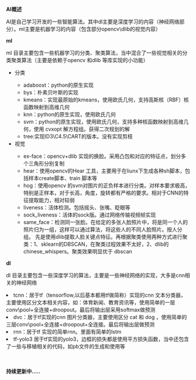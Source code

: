 
   <strong>AI概述</strong>
   <p> AI是自己学习开发的一些智能算法。其中dl主要是深度学习的内容（神经网络部分）。ml主要是机器学习的内容（包含部分opencv\dlib的视觉内容）
 
   </p>
   
   <p>
   <strong>ml</strong>
   <p> ml 目录主要包含一些机器学习的分类、聚类算法，当中混合了一些视觉相关的分类聚类算法（主要是依赖于opencv 和dlib 等库实现的小功能）
 
   <ul>
    <li>分类</li>
    <ul>
     <li>adaboost：python的原生实现</li>
     <li>bys：朴素贝叶斯的实现</li>
     <li>kmeans：实现最原始的kmeans，使用欧氏几何，支持高斯核（RBF）核函数映射到高维几何</li>
     <li>knn：python的原生实现，使用欧氏几何</li>
     <li>svm：python的原生实现，使用欧氏几何，支持多种核函数映射到高维几何，使用 cvxopt 解方程组。获得二次规划的解</li>
     <li>tree:实现ID3\C4.5\CART的版本。没有实现剪枝</li>
    </ul>
   <li>视觉</li>
    <ul>
     <li>ex-face：opencv+dlib 实现的换脸。采用凸包和对应的特征点，划分多个三角形分别复制</li>
     <li>hear：使用opencv的Hear 工具，主要用于在liunx下生成各种sh脚本，包括样本create脚本、train 脚本等</li>
     <li>hog：使用opencv 的svm对图片的正负样本进行分类。对样本要求极高，特别是正样本，对于长高，角度，旋转都有严格的要求。相对于CNN的特征提取能力，相对较弱</li>
     <li>liveness：活体检测。包括摇头、张嘴、眨眼等</li>
     <li>sock_liveness：活体的sock版。通过网络传输视频帧实现</li>
     <li>same_face：检测同一张脸。在给定的多张人脸照片中，将是同一个人的照片归为一组，这样可以通过算法，将这些人的不同人脸照片。按人分组。
     	先是使用dlib提取人脸关键点特征。再根据聚类使用两种方式进行聚类：1、sklearn的DBSCAN，在聚类过程效果不太好，2、dlib的chinese_whispers。聚类效果明显优于 dbscan</li>
    </ul>
    
   </ul> 
   </p>
   
    
   <strong>dl </strong>
   <p> dl 目录主要包含一些深度学习的算法，主要是一些神经网络的实现，大多是cnn相关的神经网络
 
   <li>tcnn：居于tf（tensorflow,以后基本都用tf做简称）实现的cnn 文本分类器，主要使用区分文本相关内容，如：体育新闻、教育资讯等，使用简单的一层conv\pool+全连接+droopout。最后将输出层采用softmax做预测 </li>
   <li>dvc：居于tf实现的cnn 图片分类器，主要使用区分 cat 和 dog ，使用简单的三层conv\pool+全连接+droopout+全连接。最后将输出层做预测 </li>
   <li>rnn：居于tf 实现的简单rnn。里面有简单的lstm</li>
   <li>tf-yolo3 居于tf实现的yolo3，边框的损失都是使用平方损失函数，当中还包含了一些与移植相关的代码，如pb文件的生成和使用等</li>
   <br/><br/>
   
  
   <strong>持续更新中.....</strong>
